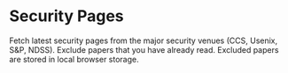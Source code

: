 # Security Pages

Fetch latest security pages from the major security venues (CCS, Usenix, S&P, NDSS).
Exclude papers that you have already read. Excluded papers are stored in local browser storage.
